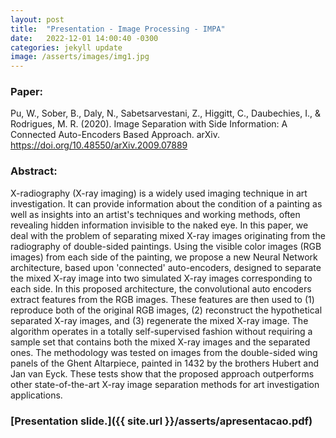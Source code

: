 ```yaml
---
layout: post
title:  "Presentation - Image Processing - IMPA"
date:   2022-12-01 14:00:40 -0300
categories: jekyll update
image: /asserts/images/img1.jpg
---
```


### Paper: 
Pu, W., Sober, B., Daly, N., Sabetsarvestani, Z., Higgitt, C., Daubechies, I., & Rodrigues, M. R. (2020). Image Separation with Side Information: A Connected Auto-Encoders Based Approach. arXiv. <a href="https://doi.org/10.48550/arXiv.2009.07889">https://doi.org/10.48550/arXiv.2009.07889</a>

### Abstract: 
X-radiography (X-ray imaging) is a widely used imaging technique in art investigation. It can provide information about the condition of a painting as well as insights into an artist's techniques and working methods, often revealing hidden information invisible to the naked eye. In this paper, we deal with the problem of separating mixed X-ray images originating from the radiography of double-sided paintings. Using the visible color images (RGB images) from each side of the painting, we propose a new Neural Network architecture, based upon 'connected' auto-encoders, designed to separate the mixed X-ray image into two simulated X-ray images corresponding to each side. In this proposed architecture, the convolutional auto encoders extract features from the RGB images. These features are then used to (1) reproduce both of the original RGB images, (2) reconstruct the hypothetical separated X-ray images, and (3) regenerate the mixed X-ray image. The algorithm operates in a totally self-supervised fashion without requiring a sample set that contains both the mixed X-ray images and the separated ones. The methodology was tested on images from the double-sided wing panels of the Ghent Altarpiece, painted in 1432 by the brothers Hubert and Jan van Eyck. These tests show that the proposed approach outperforms other state-of-the-art X-ray image separation methods for art investigation applications.


### [Presentation slide.]({{ site.url }}/asserts/apresentacao.pdf)



